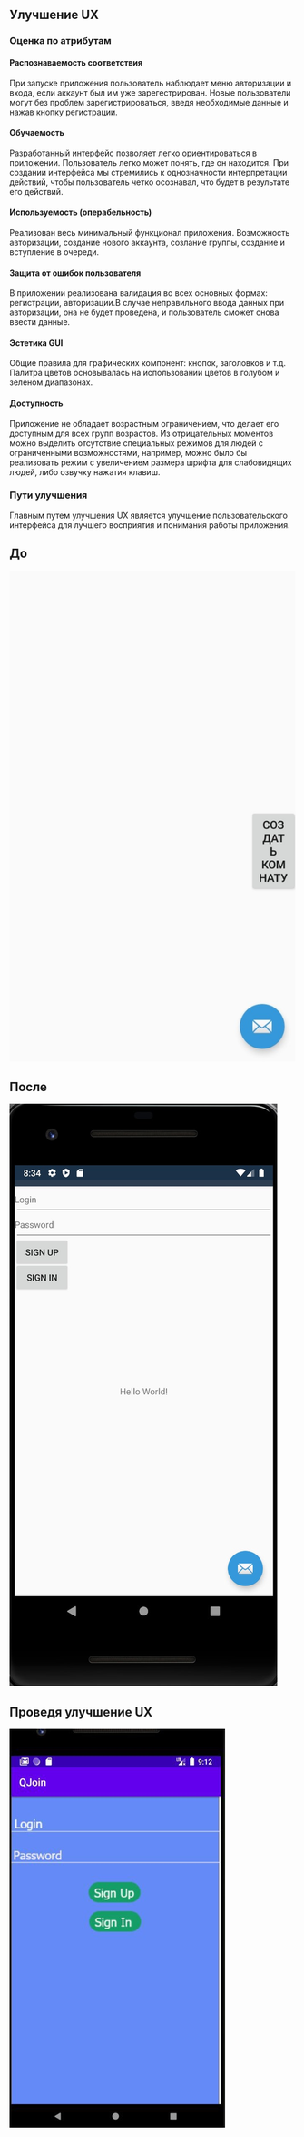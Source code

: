 ## Улучшение UX

### Оценка по атрибутам
#### Распознаваемость соответствия
При запуске приложения пользователь наблюдает меню авторизации и входа, если аккаунт был им уже зарегестрирован. Новые пользователи могут без проблем зарегистрироваться, введя необходимые данные и нажав кнопку регистрации.


#### Обучаемость

Разработанный интерфейс позволяет легко ориентироваться в приложении. Пользователь легко может понять, где он находится. При создании интерфейса мы стремились к однозначности интерпретации действий, чтобы пользователь четко осознавал, что будет в результате его действий. 

#### Используемость (операбельность)

Реализован весь минимальный функционал приложения. Возможность авторизации, создание нового аккаунта, созлание группы, создание и вступление в очереди. 

#### Защита от ошибок пользователя

В приложении реализована валидация во всех основных формах: регистрации, авторизации.В случае неправильного ввода данных при авторизации, она не будет проведена, и пользователь сможет снова ввести данные.

#### Эстетика GUI

Общие правила для графических компонент: кнопок, заголовков и т.д. Палитра цветов основывалась на использовании цветов в голубом и зеленом диапазонах.

#### Доступность

Приложение не обладает возрастным ограничением, что делает его доступным для всех групп возрастов. Из отрицательных моментов можно выделить отсутствие специальных режимов для людей с ограниченными возможностями, например, можно было бы реализовать режим с увеличением размера шрифта для слабовидящих людей, либо озвучку нажатия клавиш.

### Пути улучшения
Главным путем улучшения UX является улучшение пользовательского интерфейса для лучшего восприятия и понимания работы приложения.
## До
![Image alt](https://github.com/ViachaslauS/QJoin/blob/master/UX/before.jpg)
## После
![Image alt](https://github.com/ViachaslauS/QJoin/blob/master/UX/after.jpg)
## Проведя улучшение UX
![Image alt](https://github.com/ViachaslauS/QJoin/blob/master/UX/sDYPRh_2QAM.jpg)
